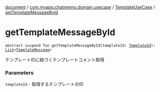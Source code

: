 [document](../../index.md) / [com.myapp.chatmemo.domain.usecase](../index.md) / [TemplateUseCase](index.md) / [getTemplateMessageById](./get-template-message-by-id.md)

# getTemplateMessageById

`abstract suspend fun getTemplateMessageById(templateId: `[`TemplateId`](../../com.myapp.chatmemo.domain.model.value/-template-id/index.md)`): `[`List`](https://kotlinlang.org/api/latest/jvm/stdlib/kotlin.collections/-list/index.html)`<`[`TemplateMessage`](../../com.myapp.chatmemo.domain.model.value/-template-message/index.md)`>`

テンプレートIDに紐づくテンプレートコメント取得

### Parameters

`templateId` - 取得するテンプレートのID